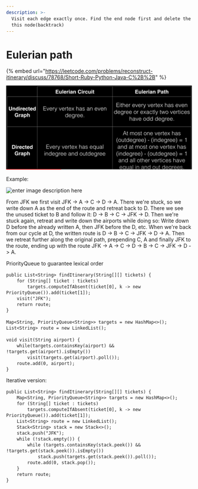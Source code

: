 ```yaml
---
description: >-
  Visit each edge exactly once. Find the end node first and delete the path to
  this node(backtrack)
---
```


# Eulerian path

{% embed url="https://leetcode.com/problems/reconstruct-itinerary/discuss/78768/Short-Ruby-Python-Java-C%2B%2B" %}



![](../.gitbook/assets/image%20%282%29.png)

Example:

![enter image description here](https://www.stefan-pochmann.info/misc/reconstruct-itinerary.png)

From JFK we first visit JFK -&gt; A -&gt; C -&gt; D -&gt; A. There we're stuck, so we write down A as the end of the route and retreat back to D. There we see the unused ticket to B and follow it: D -&gt; B -&gt; C -&gt; JFK -&gt; D. Then we're stuck again, retreat and write down the airports while doing so: Write down D before the already written A, then JFK before the D, etc. When we're back from our cycle at D, the written route is D -&gt; B -&gt; C -&gt; JFK -&gt; D -&gt; A. Then we retreat further along the original path, prepending C, A and finally JFK to the route, ending up with the route JFK -&gt; A -&gt; C -&gt; D -&gt; B -&gt; C -&gt; JFK -&gt; D -&gt; A.

PriorityQueue to guarantee lexical order

```text
public List<String> findItinerary(String[][] tickets) {
    for (String[] ticket : tickets)
        targets.computeIfAbsent(ticket[0], k -> new PriorityQueue()).add(ticket[1]);
    visit("JFK");
    return route;
}

Map<String, PriorityQueue<String>> targets = new HashMap<>();
List<String> route = new LinkedList();

void visit(String airport) {
    while(targets.containsKey(airport) && !targets.get(airport).isEmpty())
        visit(targets.get(airport).poll());
    route.add(0, airport);
}
```

Iterative version:

```text
public List<String> findItinerary(String[][] tickets) {
    Map<String, PriorityQueue<String>> targets = new HashMap<>();
    for (String[] ticket : tickets)
        targets.computeIfAbsent(ticket[0], k -> new PriorityQueue()).add(ticket[1]);
    List<String> route = new LinkedList();
    Stack<String> stack = new Stack<>();
    stack.push("JFK");
    while (!stack.empty()) {
        while (targets.containsKey(stack.peek()) && !targets.get(stack.peek()).isEmpty())
            stack.push(targets.get(stack.peek()).poll());
        route.add(0, stack.pop());
    }
    return route;
}
```

